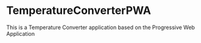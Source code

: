 # TemperatureConverterPWA
This is a Temperature Converter application based on the Progressive Web Application 

